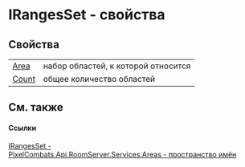 # IRangesSet - свойства




## Свойства
<table>
<tr>
<td><a href="7a4062bb-c314-3964-a724-5d434c24524c">Area</a></td>
<td>набор областей, к которой относится</td></tr>
<tr>
<td><a href="319a14ea-dff9-1505-422b-c61974468dc8">Count</a></td>
<td>общее количество областей</td></tr>
</table>

## См. также


#### Ссылки
<a href="4c324702-bbb5-1b7f-4b29-ae97d286640d">IRangesSet - </a>  
<a href="6bc9ef31-50d8-8455-27b7-3bebd79f746b">PixelCombats.Api.RoomServer.Services.Areas - пространство имён</a>  
